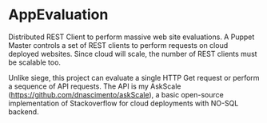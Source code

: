AppEvaluation
=============

Distributed REST Client to perform massive web site evaluations.
A Puppet Master controls a set of REST clients to perform requests on cloud deployed websites. Since cloud will scale, the number of REST clients must be scalable too.

Unlike siege, this project can evaluate a single HTTP Get request or perform a sequence of API requests.
The API is my AskScale (https://github.com/dnascimento/askScale), a basic open-source implementation of Stackoverflow for cloud deployments with NO-SQL backend.
